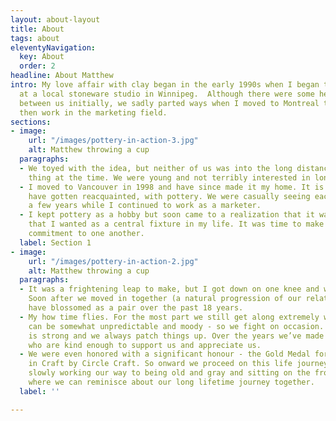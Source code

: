 ```yaml
---
layout: about-layout
title: About
tags: about
eleventyNavigation:
  key: About
  order: 2
headline: About Matthew
intro: My love affair with clay began in the early 1990s when I began taking lessons
  at a local stoneware studio in Winnipeg.  Although there were some heavy duty sparks
  between us initially, we sadly parted ways when I moved to Montreal to study and
  then work in the marketing field.
sections:
- image:
    url: "/images/pottery-in-action-3.jpg"
    alt: Matthew throwing a cup
  paragraphs:
  - We toyed with the idea, but neither of us was into the long distance relationship
    thing at the time. We were young and not terribly interested in long-term commitments.
  - I moved to Vancouver in 1998 and have since made it my home. It is here that I
    have gotten reacquainted, with pottery. We were casually seeing each other for
    a few years while I continued to work as a marketer.
  - I kept pottery as a hobby but soon came to a realization that it was a passion
    that I wanted as a central fixture in my life. It was time to make a lifetime
    commitment to one another.
  label: Section 1
- image:
    url: "/images/pottery-in-action-2.jpg"
    alt: Matthew throwing a cup
  paragraphs:
  - It was a frightening leap to make, but I got down on one knee and we got engaged.
    Soon after we moved in together (a natural progression of our relationship), and
    have blossomed as a pair over the past 18 years.
  - My how time flies. For the most part we still get along extremely well - but pottery
    can be somewhat unpredictable and moody - so we fight on occasion. But our foundation
    is strong and we always patch things up. Over the years we’ve made so many friends
    who are kind enough to support us and appreciate us.
  - We were even honored with a significant honour - the Gold Medal for Excellence
    in Craft by Circle Craft. So onward we proceed on this life journey together -
    slowly working our way to being old and gray and sitting on the front porch swing
    where we can reminisce about our long lifetime journey together.
  label: ''

---
```

